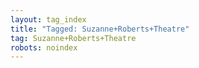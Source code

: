 ```yaml
---
layout: tag_index
title: "Tagged: Suzanne+Roberts+Theatre"
tag: Suzanne+Roberts+Theatre
robots: noindex
---
```

